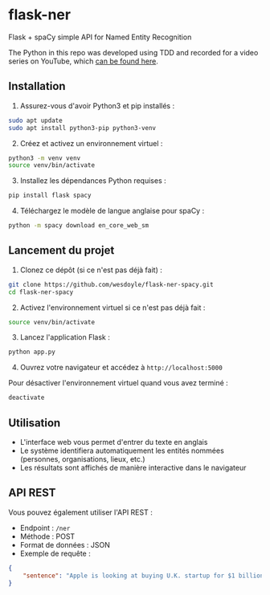 # flask-ner

Flask + spaCy simple API for Named Entity Recognition

The Python in this repo was developed using TDD and recorded for a video series on YouTube, which [can be found here](https://youtu.be/eAPmXQ0dC7Q).

## Installation

1. Assurez-vous d'avoir Python3 et pip installés :
```bash
sudo apt update
sudo apt install python3-pip python3-venv
```

2. Créez et activez un environnement virtuel :
```bash
python3 -m venv venv
source venv/bin/activate
```

3. Installez les dépendances Python requises :
```bash
pip install flask spacy
```

4. Téléchargez le modèle de langue anglaise pour spaCy :
```bash
python -m spacy download en_core_web_sm
```

## Lancement du projet

1. Clonez ce dépôt (si ce n'est pas déjà fait) :
```bash
git clone https://github.com/wesdoyle/flask-ner-spacy.git
cd flask-ner-spacy
```

2. Activez l'environnement virtuel si ce n'est pas déjà fait :
```bash
source venv/bin/activate
```

3. Lancez l'application Flask :
```bash
python app.py
```

4. Ouvrez votre navigateur et accédez à `http://localhost:5000`

Pour désactiver l'environnement virtuel quand vous avez terminé :
```bash
deactivate
```

## Utilisation

- L'interface web vous permet d'entrer du texte en anglais
- Le système identifiera automatiquement les entités nommées (personnes, organisations, lieux, etc.)
- Les résultats sont affichés de manière interactive dans le navigateur

## API REST

Vous pouvez également utiliser l'API REST :

- Endpoint : `/ner`
- Méthode : POST
- Format de données : JSON
- Exemple de requête :
```json
{
    "sentence": "Apple is looking at buying U.K. startup for $1 billion"
}
